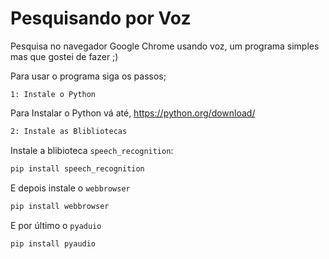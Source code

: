 # Pesquisando por Voz

Pesquisa no navegador Google Chrome usando voz, um programa simples mas que gostei de fazer ;)

Para usar o programa siga os passos;

```
1: Instale o Python
```
Para Instalar o Python vá até, https://python.org/download/

```sh
2: Instale as Blibliotecas
```

Instale a blibioteca ``speech_recognition``:

```sh
pip install speech_recognition
```
E depois instale o ``webbrowser``

```sh
pip install webbrowser
```
E por último o ``pyaduio``

```sh
pip install pyaudio
```
